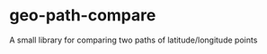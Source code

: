 geo-path-compare
================

A small library for comparing two paths of latitude/longitude points
